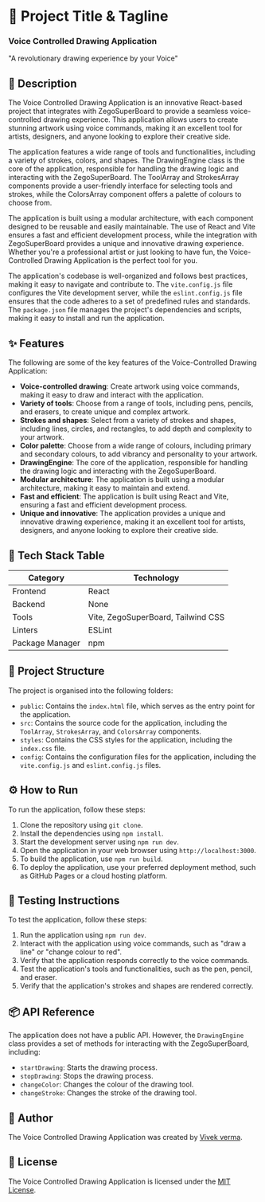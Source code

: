 🚀 Project Title & Tagline
=========================
### Voice Controlled Drawing Application
"A revolutionary drawing experience by your Voice"

📖 Description
-------------
The Voice Controlled Drawing Application is an innovative React-based project that integrates with ZegoSuperBoard to provide a seamless voice-controlled drawing experience. This application allows users to create stunning artwork using voice commands, making it an excellent tool for artists, designers, and anyone looking to explore their creative side.

The application features a wide range of tools and functionalities, including a variety of strokes, colors, and shapes. The DrawingEngine class is the core of the application, responsible for handling the drawing logic and interacting with the ZegoSuperBoard. The ToolArray and StrokesArray components provide a user-friendly interface for selecting tools and strokes, while the ColorsArray component offers a palette of colours to choose from.

The application is built using a modular architecture, with each component designed to be reusable and easily maintainable. The use of React and Vite ensures a fast and efficient development process, while the integration with ZegoSuperBoard provides a unique and innovative drawing experience. Whether you're a professional artist or just looking to have fun, the Voice-Controlled Drawing Application is the perfect tool for you.

The application's codebase is well-organized and follows best practices, making it easy to navigate and contribute to. The `vite.config.js` file configures the Vite development server, while the `eslint.config.js` file ensures that the code adheres to a set of predefined rules and standards. The `package.json` file manages the project's dependencies and scripts, making it easy to install and run the application.

✨ Features
---------
The following are some of the key features of the Voice-Controlled Drawing Application:
* **Voice-controlled drawing**: Create artwork using voice commands, making it easy to draw and interact with the application.
* **Variety of tools**: Choose from a range of tools, including pens, pencils, and erasers, to create unique and complex artwork.
* **Strokes and shapes**: Select from a variety of strokes and shapes, including lines, circles, and rectangles, to add depth and complexity to your artwork.
* **Color palette**: Choose from a wide range of colours, including primary and secondary colours, to add vibrancy and personality to your artwork.
* **DrawingEngine**: The core of the application, responsible for handling the drawing logic and interacting with the ZegoSuperBoard.
* **Modular architecture**: The application is built using a modular architecture, making it easy to maintain and extend.
* **Fast and efficient**: The application is built using React and Vite, ensuring a fast and efficient development process.
* **Unique and innovative**: The application provides a unique and innovative drawing experience, making it an excellent tool for artists, designers, and anyone looking to explore their creative side.

🧰 Tech Stack Table
-------------------
| Category | Technology |
| --- | --- |
| Frontend | React |
| Backend | None |
| Tools | Vite, ZegoSuperBoard, Tailwind CSS |
| Linters | ESLint |
| Package Manager | npm |

📁 Project Structure
-------------------
The project is organised into the following folders:
* `public`: Contains the `index.html` file, which serves as the entry point for the application.
* `src`: Contains the source code for the application, including the `ToolArray`, `StrokesArray`, and `ColorsArray` components.
* `styles`: Contains the CSS styles for the application, including the `index.css` file.
* `config`: Contains the configuration files for the application, including the `vite.config.js` and `eslint.config.js` files.

⚙️ How to Run
-------------
To run the application, follow these steps:
1. Clone the repository using `git clone`.
2. Install the dependencies using `npm install`.
3. Start the development server using `npm run dev`.
4. Open the application in your web browser using `http://localhost:3000`.
5. To build the application, use `npm run build`.
6. To deploy the application, use your preferred deployment method, such as GitHub Pages or a cloud hosting platform.

🧪 Testing Instructions
---------------------
To test the application, follow these steps:
1. Run the application using `npm run dev`.
2. Interact with the application using voice commands, such as "draw a line" or "change colour to red".
3. Verify that the application responds correctly to the voice commands.
4. Test the application's tools and functionalities, such as the pen, pencil, and eraser.
5. Verify that the application's strokes and shapes are rendered correctly.

📦 API Reference
----------------
The application does not have a public API. However, the `DrawingEngine` class provides a set of methods for interacting with the ZegoSuperBoard, including:
* `startDrawing`: Starts the drawing process.
* `stopDrawing`: Stops the drawing process.
* `changeColor`: Changes the colour of the drawing tool.
* `changeStroke`: Changes the stroke of the drawing tool.

👤 Author
--------
The Voice Controlled Drawing Application was created by [Vivek verma](https://github.com/vivek459verma).

📝 License
--------
The Voice Controlled Drawing Application is licensed under the [MIT License](https://opensource.org/licenses/MIT).
